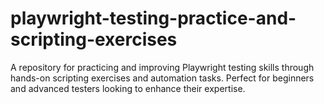 # playwright-testing-practice-and-scripting-exercises
A repository for practicing and improving Playwright testing skills through hands-on scripting exercises and automation tasks. Perfect for beginners and advanced testers looking to enhance their expertise.
